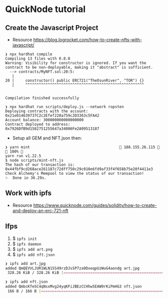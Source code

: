 # QuickNode tutorial

## Create the Javascript Project

- Resource <https://blog.logrocket.com/how-to-create-nfts-with-javascript/>

```!bash
❯ npx hardhat compile
Compiling 13 files with 0.8.0
Warning: Visibility for constructor is ignored. If you want the contract to be non-deployable, making it "abstract" is sufficient.
  --> contracts/MyNFT.sol:20:5:
   |
20 |     constructor() public ERC721("TheOsunRiver", "TOR") {}
   |     ^^^^^^^^^^^^^^^^^^^^^^^^^^^^^^^^^^^^^^^^^^^^^^^^^^^^^


Compilation finished successfully
```

```!bash
❯ npx hardhat run scripts/deploy.js --network ropsten
Deploying contracts with the account: 0x21e014639737C2c2Efef228a759c2D3363c5FA42
Account balance: 300000000000000000
Contract deployed to address: 0x7926DfB9d1582751255647a34006Fe2A09513187
```

- Setup all GEM and NFT.json then:

```!bash
❯ yarn mint                                         188.155.26.115   100% 
yarn run v1.22.5
$ node scripts/mint-nft.js
The hash of our transaction is:  0x44fbf9cd268ace261187c72dff750c29c010e6fd9af33f4f658b75e20f4411e3
Check Alchemy's Mempool to view the status of our transaction!
✨  Done in 36.29s.
```

## Work with ipfs

- Resource <https://www.quicknode.com/guides/solidity/how-to-create-and-deploy-an-erc-721-nft>

## Ifps

1. $ `ipfs init`
2. $ `ipfs daemon`
3. $ `ipfs add art.png`
4. $ `ipfs add nft.json`

```bash
❯ ipfs add art.jpg
added QmQEVVLJUR1WLN15S49rzDJsSP7za9DxeqpUzWuG4aondg art.jpg
 328.26 KiB / 328.26 KiB [=============================================] 100.00%
```

```bash
❯ ipfs add nft.json
added QmbcKfeSC4qNsxMvg24yqKFiJBEzCCHhw5EAW9rKiPmHG3 nft.json
 166 B / 166 B [=======================================================] 100.00%
```
